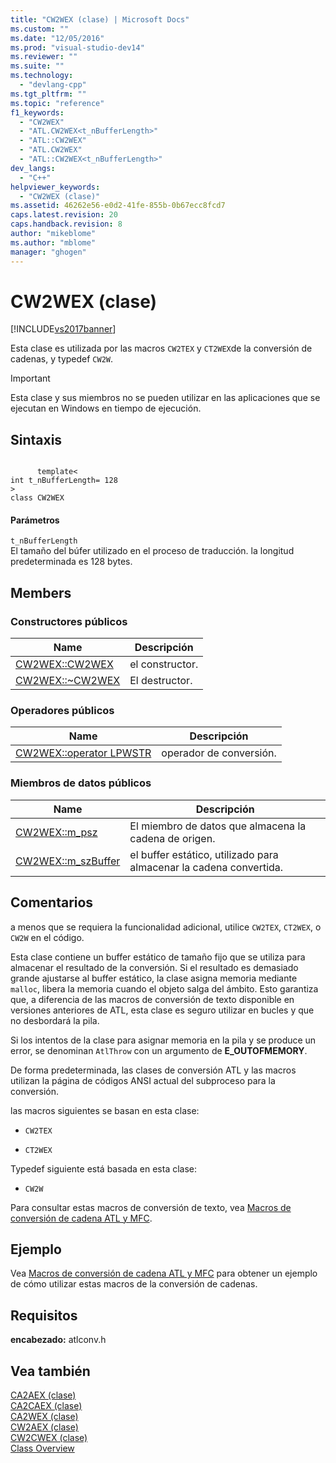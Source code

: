 ```yaml
---
title: "CW2WEX (clase) | Microsoft Docs"
ms.custom: ""
ms.date: "12/05/2016"
ms.prod: "visual-studio-dev14"
ms.reviewer: ""
ms.suite: ""
ms.technology: 
  - "devlang-cpp"
ms.tgt_pltfrm: ""
ms.topic: "reference"
f1_keywords: 
  - "CW2WEX"
  - "ATL.CW2WEX<t_nBufferLength>"
  - "ATL::CW2WEX"
  - "ATL.CW2WEX"
  - "ATL::CW2WEX<t_nBufferLength>"
dev_langs: 
  - "C++"
helpviewer_keywords: 
  - "CW2WEX (clase)"
ms.assetid: 46262e56-e0d2-41fe-855b-0b67ecc8fcd7
caps.latest.revision: 20
caps.handback.revision: 8
author: "mikeblome"
ms.author: "mblome"
manager: "ghogen"
---
```

# CW2WEX (clase)
[!INCLUDE[vs2017banner](../../assembler/inline/includes/vs2017banner.md)]

Esta clase es utilizada por las macros `CW2TEX` y `CT2WEX`de la conversión de cadenas, y typedef `CW2W`.  
  
> [!IMPORTANT]
>  Esta clase y sus miembros no se pueden utilizar en las aplicaciones que se ejecutan en Windows en tiempo de ejecución.  
  
## Sintaxis  
  
```  
  
      template<  
int t_nBufferLength= 128  
>  
class CW2WEX  
```  
  
#### Parámetros  
 `t_nBufferLength`  
 El tamaño del búfer utilizado en el proceso de traducción.  la longitud predeterminada es 128 bytes.  
  
## Members  
  
### Constructores públicos  
  
|Name|Descripción|  
|----------|-----------------|  
|[CW2WEX::CW2WEX](../Topic/CW2WEX::CW2WEX.md)|el constructor.|  
|[CW2WEX::~CW2WEX](../Topic/CW2WEX::~CW2WEX.md)|El destructor.|  
  
### Operadores públicos  
  
|Name|Descripción|  
|----------|-----------------|  
|[CW2WEX::operator LPWSTR](../Topic/CW2WEX::operator%20LPWSTR.md)|operador de conversión.|  
  
### Miembros de datos públicos  
  
|Name|Descripción|  
|----------|-----------------|  
|[CW2WEX::m\_psz](../Topic/CW2WEX::m_psz.md)|El miembro de datos que almacena la cadena de origen.|  
|[CW2WEX::m\_szBuffer](../Topic/CW2WEX::m_szBuffer.md)|el buffer estático, utilizado para almacenar la cadena convertida.|  
  
## Comentarios  
 a menos que se requiera la funcionalidad adicional, utilice `CW2TEX`, `CT2WEX`, o `CW2W` en el código.  
  
 Esta clase contiene un buffer estático de tamaño fijo que se utiliza para almacenar el resultado de la conversión.  Si el resultado es demasiado grande ajustarse al buffer estático, la clase asigna memoria mediante `malloc`, libera la memoria cuando el objeto salga del ámbito.  Esto garantiza que, a diferencia de las macros de conversión de texto disponible en versiones anteriores de ATL, esta clase es seguro utilizar en bucles y que no desbordará la pila.  
  
 Si los intentos de la clase para asignar memoria en la pila y se produce un error, se denominan `AtlThrow` con un argumento de **E\_OUTOFMEMORY**.  
  
 De forma predeterminada, las clases de conversión ATL y las macros utilizan la página de códigos ANSI actual del subproceso para la conversión.  
  
 las macros siguientes se basan en esta clase:  
  
-   `CW2TEX`  
  
-   `CT2WEX`  
  
 Typedef siguiente está basada en esta clase:  
  
-   `CW2W`  
  
 Para consultar estas macros de conversión de texto, vea [Macros de conversión de cadena ATL y MFC](../Topic/ATL%20and%20MFC%20String%20Conversion%20Macros.md).  
  
## Ejemplo  
 Vea [Macros de conversión de cadena ATL y MFC](../Topic/ATL%20and%20MFC%20String%20Conversion%20Macros.md) para obtener un ejemplo de cómo utilizar estas macros de la conversión de cadenas.  
  
## Requisitos  
 **encabezado:** atlconv.h  
  
## Vea también  
 [CA2AEX \(clase\)](../../atl/reference/ca2aex-class.md)   
 [CA2CAEX \(clase\)](../../atl/reference/ca2caex-class.md)   
 [CA2WEX \(clase\)](../../atl/reference/ca2wex-class.md)   
 [CW2AEX \(clase\)](../../atl/reference/cw2aex-class.md)   
 [CW2CWEX \(clase\)](../../atl/reference/cw2cwex-class.md)   
 [Class Overview](../../atl/atl-class-overview.md)